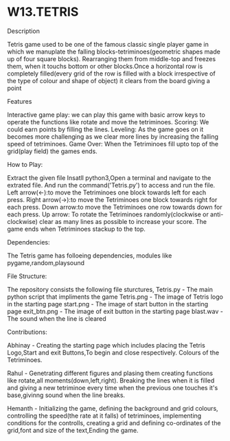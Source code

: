 # W13.TETRIS
Description

Tetris game used to be one of the famous classic single player game in which we manuplate the falling blocks-tetriminoes(geometric shapes made up of four square blocks). Rearranging them from middle-top and freezes them, when it touchs bottom or other blocks.Once a horizontal row is completely filled(every grid of the row is filled with a block irrespective of the type of colour and shape of object) it clears from the board giving a point

Features

Interactive game play: we can play this game with basic arrow keys to operate the functions like rotate and move the tetriminoes.
Scoring: We could earn points by filling the lines.
Leveling: As the game goes on it becomes more challenging as we clear more lines by increasing the falling speed of tetriminoes.
Game Over: When the Tetriminoes fill upto top of the grid(play field) the games ends.

How to Play:

Extract the given file
Insatll python3,Open a terminal and navigate to the extrated file. And run the command('Tetris.py') to access and run the file. 
Left arrow(<-):to move the Tetriminoes one block towards left for each press.
Right arrow(->):to move the Tetriminoes one block towards right for each press.
Down arrow:to move the Tetriminoes one row towards down for each press.
Up arrow: To rotate the Tetriminoes randomly(clockwise or anti-clockwise)
clear as many lines as possible to increase your score.
The game ends when Tetriminoes stackup to the top.

Dependencies:

The Tetris game has folloeing dependencies,
modules like pygame,random,playsound

File Structure:

The repository consists the following file sturctures,
Tetris.py - The main python script that impliments the game
Tetris.png - The image of Tetris logo in the starting page
start.png - The image of start button in the starting page
exit_btn.png - The image of exit button in the starting page
blast.wav - The sound when the line is cleared

Contributions:

Abhinay - Creating the starting page which includes placing the Tetris Logo,Start and exit Buttons,To begin and close respectively. Colours of the Tetriminoes.

Rahul - Genetrating different figures and plasing them creating functions like rotate,all moments(down,left,right). Breaking the lines when it is filled and giving a new tetriminoe every time when the previous one touches it's base,givinng sound when the line breaks.

Hemanth - Initializing the game, defining the background and grid colours, controlling the speed(the rate at it falls) of tetriminoes, implementing conditions for the controlls, creating a grid and defining co-ordinates of the grid,font and size of the text,Ending the game.
